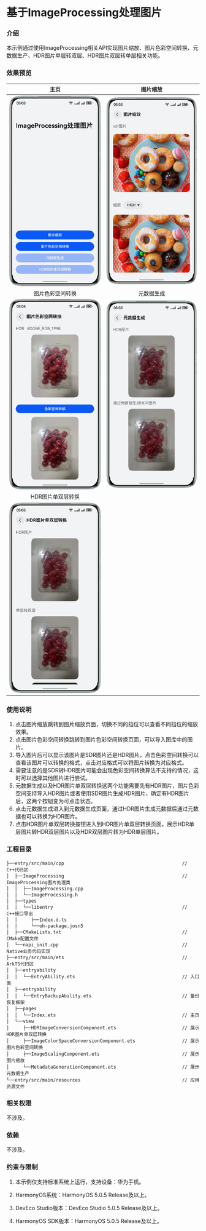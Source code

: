 # 基于ImageProcessing处理图片

### 介绍
本示例通过使用ImageProcessing相关API实现图片缩放、图片色彩空间转换、元数据生产、HDR图片单层转双层、HDR图片双层转单层相关功能。

### 效果预览

|                   主页                   |                   图片缩放                    |
|:--------------------------------------:|:-----------------------------------------:|
| ![home](screenshots/devices/home.png)  | ![home](screenshots/devices/scalling.png) |
|                图片色彩空间转换                |                   元数据生成                   |
| ![home](screenshots/devices/color.png) | ![home](screenshots/devices/metadata.png) |
|               HDR图片单双层转换               |
|  ![home](screenshots/devices/hdr.png)  |

### 使用说明
1. 点击图片缩放跳转到图片缩放页面，切换不同的挡位可以查看不同挡位的缩放效果。
2. 点击图片色彩空间转换跳转到图片色彩空间转换页面，可以导入图库中的图片。
3. 导入图片后可以显示该图片是SDR图片还是HDR图片，点击色彩空间转换可以查看该图片可以转换的格式，点击对应格式可以将图片转换为对应格式。
4. 需要注意的是SDR转HDR图片可能会出现色彩空间转换算法不支持的情况，这时可以选择其他图片进行尝试。
5. 元数据生成以及HDR图片单双层转换这两个功能需要先有HDR图片，图片色彩空间支持导入HDR图片或者使用SDR图片生成HDR图片，确定有HDR图片后，这两个按钮变为可点击状态。
6. 点击元数据生成进入到元数据生成页面，通过HDR图片生成元数据后通过元数据也可以转换为HDR图片。
7. 点击HDR图片单双层转换按钮进入到HDR图片单双层转换页面，展示HDR单层图片转HDR双层图片以及HDR双层图片转为HDR单层图片。
### 工程目录

```
├──entry/src/main/cpp                                           // C++代码区
│  ├──ImageProcessing                                           // ImageProcessing图片处理类
│  │  ├──ImageProcessing.cpp                
│  │  └──ImageProcessing.h             
│  ├──types
│  │  └──libentry                                               // C++接口导出
│  │     ├──Index.d.ts                
│  │     └──oh-package.josn5              
│  ├──CMakeLists.txt                                            // CMake配置文件     
│  └──napi_init.cpp                                             // Native业务代码实现
├──entry/src/main/ets                                           // ArkTS代码区
│  ├──entryability
│  │  └──EntryAbility.ets                                       // 入口类
│  ├──entryability
│  │  └──EntryBackupAbility.ets                                 // 备份恢复框架
│  ├──pages
│  │  └──Index.ets                                              // 主页
│  └──view
│     ├──HDRImageConversionComponent.ets                        // 展示HDR图片单双层转换
│     ├──ImageColorSpaceConversionComponent.ets                 // 展示图片色彩空间转换
│     ├──ImageScalingComponent.ets                              // 展示图片缩放
│     └──MetadataGenerationComponent.ets                        // 展示元数据生产
└──entry/src/main/resources                                     // 应用资源文件

```

### 相关权限

不涉及。

### 依赖

不涉及。

### 约束与限制

1. 本示例仅支持标准系统上运行，支持设备：华为手机。

2. HarmonyOS系统：HarmonyOS 5.0.5 Release及以上。

3. DevEco Studio版本：DevEco Studio 5.0.5 Release及以上。

4. HarmonyOS SDK版本：HarmonyOS 5.0.5 Release及以上。